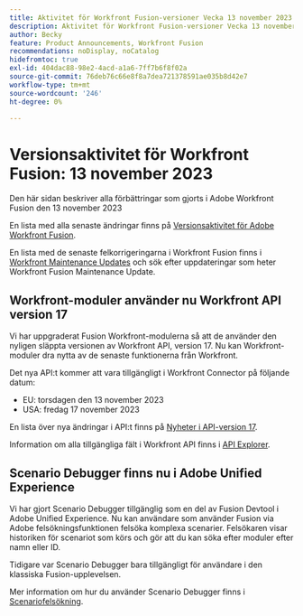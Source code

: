 ```yaml
---
title: Aktivitet för Workfront Fusion-versioner Vecka 13 november 2023
description: Aktivitet för Workfront Fusion-versioner Vecka 13 november 2023
author: Becky
feature: Product Announcements, Workfront Fusion
recommendations: noDisplay, noCatalog
hidefromtoc: true
exl-id: 404dac88-98e2-4acd-a1a6-7ff7b6f8f02a
source-git-commit: 76deb76c66e8f8a7dea721378591ae035b8d42e7
workflow-type: tm+mt
source-wordcount: '246'
ht-degree: 0%

---
```


# Versionsaktivitet för Workfront Fusion: 13 november 2023

Den här sidan beskriver alla förbättringar som gjorts i Adobe Workfront Fusion den 13 november 2023

En lista med alla senaste ändringar finns på [Versionsaktivitet för Adobe Workfront Fusion](../../../product-announcements/product-releases/fusion-release-activity/fusion-release-activity.md).

En lista med de senaste felkorrigeringarna i Workfront Fusion finns i [Workfront Maintenance Updates](https://experienceleague.adobe.com/docs/workfront-known-issues/releases/current-updates.html) och sök efter uppdateringar som heter Workfront Fusion Maintenance Update.

## Workfront-moduler använder nu Workfront API version 17

Vi har uppgraderat Fusion Workfront-modulerna så att de använder den nyligen släppta versionen av Workfront API, version 17. Nu kan Workfront-moduler dra nytta av de senaste funktionerna från Workfront.

Det nya API:t kommer att vara tillgängligt i Workfront Connector på följande datum:

* EU: torsdagen den 13 november 2023
* USA: fredag 17 november 2023

En lista över nya ändringar i API:t finns på [Nyheter i API-version 17](/help/quicksilver/wf-api/api/new-api-version-17.md).

Information om alla tillgängliga fält i Workfront API finns i [API Explorer](https://developer.adobe.com/workfront/api-explorer).

## Scenario Debugger finns nu i Adobe Unified Experience

Vi har gjort Scenario Debugger tillgänglig som en del av Fusion Devtool i Adobe Unified Experience. Nu kan användare som använder Fusion via Adobe felsökningsfunktionen felsöka komplexa scenarier. Felsökaren visar historiken för scenariot som körs och gör att du kan söka efter moduler efter namn eller ID.

Tidigare var Scenario Debugger bara tillgängligt för användare i den klassiska Fusion-upplevelsen.

Mer information om hur du använder Scenario Debugger finns i [Scenariofelsökning](/help/quicksilver/workfront-fusion/scenarios/debug-scenarios-with-dev-tool.md#scenario-debugger).
